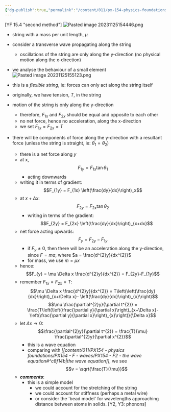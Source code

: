 ```yaml
---
{"dg-publish":true,"permalink":"/content/011/px-154-physics-foundations/px-154-g-mechanical-waves/px-154-g1a-waves-on-a-taut-string/","noteIcon":"1","created":"2024-11-25T10:50:32.000+00:00","updated":"2024-11-26T19:52:20.308+00:00"}
---
```


[YF 15.4 "second method"]
 ![Pasted image 20231125154446.png](/img/user/pics/Pasted%20image%2020231125154446.png)
- string with a mass per unit length, $\mu$
- consider a transverse wave propagating along the string
	- oscillations of the string are only along the y-direction (no physical motion along the x-direction)
- we analyse the behaviour of a small element
![Pasted image 20231125155123.png](/img/user/pics/Pasted%20image%2020231125155123.png)
- this is a *flexible string*, ie: forces can only act along the string itself

- originally, we have tension, $T$, in the string
- motion of the string is only along the y-direction
	- therefore, $F_{1x}$ and $F_{2x}$ should be equal and opposite to each other
	- no net force, hence no acceleration, along the x-direction
	- we set $F_{1x}=F_{2x}= T$
- there will be components of force along the y-direction with a resultant force (unless the string is straight, ie: $\theta_{1}=\theta_{2}$)
	- there is a net force along $y$
	- at x, 
	$$F_{1y} = F_{1x}\tan{\theta_{1}}$$
		- acting downwards
	- writing it in terms of gradient: 
	$$F_{1y} = F_{1x} \left(\frac{dy}{dx}\right)_x$$
	- at $x+\Delta x$: 
	$$F_{2y} = F_{2x} \tan \theta_{2}$$
		- writing in terms of the gradient: 
		$$F_{2y} = F_{2x} \left(\frac{dy}{dx}\right)_{x+dx}$$
	- net force acting upwards: 
	$$F_{y} = F_{2y}-F_{1y}$$
		- if $F_{y}\neq0$, then there will be an acceleration along the y-direction, since $F=ma$, where $a = \frac{d^{2}y}{dx^{2}}$
		- for mass, we use $m=\mu x$
	- hence: 
	$$F_{y} = \mu \Delta x \frac{d^{2}y}{dx^{2}} = F_{2y}-F_{1y}$$
	- remember $F_{1x}=F_{2x}=T$: 
	$$\mu \Delta x \frac{d^{2}y}{dx^{2}} = T\left(\left(\frac{dy}{dx}\right)_{x+\Delta x}- \left(\frac{dy}{dx}\right)_{x}\right)$$
			$$\mu \frac{\partial^{2}y}{\partial t^{2}} = \frac{T\left(\left(\frac{\partial y}{\partial x}\right)_{x+\Delta x}- \left(\frac{\partial y}{\partial x}\right)_{x}\right)}{\Delta x}$$
	- let $\Delta x\to 0$: 
	$$\frac{\partial^{2}y}{\partial t^{2}} = \frac{T}{\mu} \frac{\partial^{2}y}{\partial x^{2}}$$
		- this is a wave equation
		- comparing with *[[content/011/PX154 - physics foundations/PX154 - F - waves/PX154 - F2 - the wave equation#^c8f14b\|the wave equation]]*, we see 
		$$v = \sqrt{\frac{T}{\mu}}$$
	- ***comments***:
		- this is a simple model
			- we could account for the stretching of the string
			- we could account for stiffness (perhaps a metal wire)
			- or consider the 'bead model' for wavelengths approaching distance between atoms in solids. [Y2, Y3: phonons]
